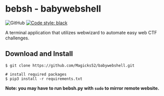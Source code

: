 # bebsh - babywebshell
![GitHub](https://img.shields.io/github/license/Magicks52/babywebshell)
[![Code style: black](https://img.shields.io/badge/code%20style-black-000000.svg)](https://github.com/psf/black)

A terminal application that utilizes webwizard to automate easy web CTF challenges.

## Download and Install
```
$ git clone https://github.com/Magicks52/babywebshell.git

# install required packages
$ pip3 install -r requirements.txt
```
**Note: you may have to run bebsh.py with `sudo` to mirror remote website.**
